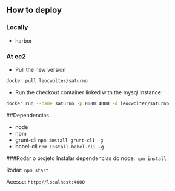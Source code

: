 ## How to deploy

### Locally
- harbor

### At ec2

- Pull the new version 

```bash
docker pull leocwolter/saturno
```

- Run the checkout container linked with the mysql instance:

```bash
docker run --name saturno -p 8080:4000 -d leocwolter/saturno
```

##Dependencias
- node
- npm
- grunt-cli `npm install grunt-cli -g`
- babel-cli `npm install babel-cli -g`

###Rodar o projeto
Instalar dependencias do node: `npm install`

Rodar: `npm start`

Acesse: `http://localhost:4000`

